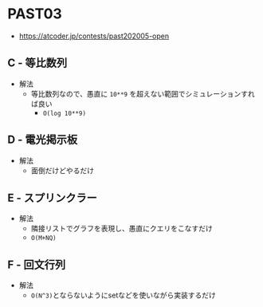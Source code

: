# PAST03
* https://atcoder.jp/contests/past202005-open

## C - 等比数列
* 解法
  - 等比数列なので、愚直に `10**9` を超えない範囲でシミュレーションすれば良い
    - `O(log 10**9)`


## D - 電光掲示板
* 解法
  - 面倒だけどやるだけ


## E - スプリンクラー
* 解法
  - 隣接リストでグラフを表現し、愚直にクエリをこなすだけ
  - `O(M+NQ)`


## F - 回文行列
* 解法
  - `O(N^3)`とならないようにsetなどを使いながら実装するだけ
